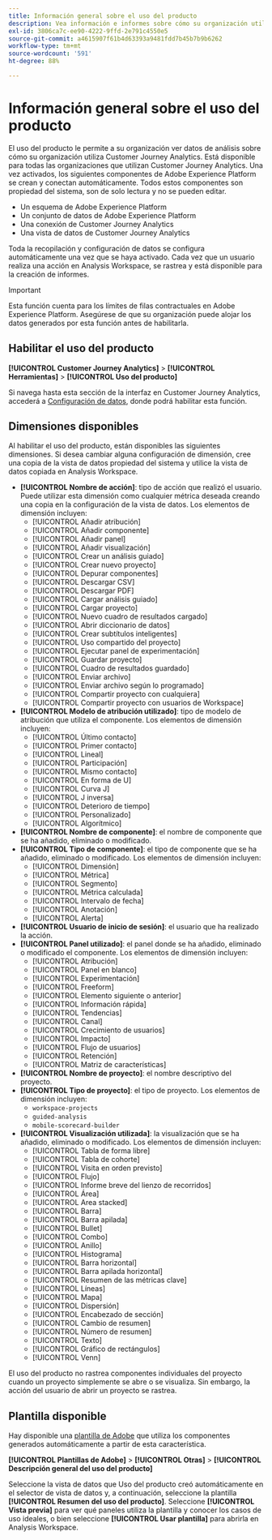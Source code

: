 ```yaml
---
title: Información general sobre el uso del producto
description: Vea información e informes sobre cómo su organización utiliza Customer Journey Analytics.
exl-id: 3806ca7c-ee90-4222-9ffd-2e791c4550e5
source-git-commit: a4615907f61b4d63393a9481fdd7b45b7b9b6262
workflow-type: tm+mt
source-wordcount: '591'
ht-degree: 88%

---
```


# Información general sobre el uso del producto

El uso del producto le permite a su organización ver datos de análisis sobre cómo su organización utiliza Customer Journey Analytics. Está disponible para todas las organizaciones que utilizan Customer Journey Analytics. Una vez activados, los siguientes componentes de Adobe Experience Platform se crean y conectan automáticamente. Todos estos componentes son propiedad del sistema, son de solo lectura y no se pueden editar.

* Un esquema de Adobe Experience Platform
* Un conjunto de datos de Adobe Experience Platform
* Una conexión de Customer Journey Analytics
* Una vista de datos de Customer Journey Analytics

Toda la recopilación y configuración de datos se configura automáticamente una vez que se haya activado. Cada vez que un usuario realiza una acción en Analysis Workspace, se rastrea y está disponible para la creación de informes.

>[!IMPORTANT]
>
>Esta función cuenta para los límites de filas contractuales en Adobe Experience Platform. Asegúrese de que su organización puede alojar los datos generados por esta función antes de habilitarla.

## Habilitar el uso del producto

**[!UICONTROL Customer Journey Analytics]** > **[!UICONTROL Herramientas]** > **[!UICONTROL Uso del producto]**

Si navega hasta esta sección de la interfaz en Customer Journey Analytics, accederá a [Configuración de datos](data-settings.md), donde podrá habilitar esta función.

## Dimensiones disponibles

Al habilitar el uso del producto, están disponibles las siguientes dimensiones. Si desea cambiar alguna configuración de dimensión, cree una copia de la vista de datos propiedad del sistema y utilice la vista de datos copiada en Analysis Workspace.

* **[!UICONTROL Nombre de acción]**: tipo de acción que realizó el usuario. Puede utilizar esta dimensión como cualquier métrica deseada creando una copia en la configuración de la vista de datos. Los elementos de dimensión incluyen:
   * [!UICONTROL Añadir atribución]
   * [!UICONTROL Añadir componente]
   * [!UICONTROL Añadir panel]
   * [!UICONTROL Añadir visualización]
   * [!UICONTROL Crear un análisis guiado]
   * [!UICONTROL Crear nuevo proyecto]
   * [!UICONTROL Depurar componentes]
   * [!UICONTROL Descargar CSV]
   * [!UICONTROL Descargar PDF]
   * [!UICONTROL Cargar análisis guiado]
   * [!UICONTROL Cargar proyecto]
   * [!UICONTROL Nuevo cuadro de resultados cargado]
   * [!UICONTROL Abrir diccionario de datos]
   * [!UICONTROL Crear subtítulos inteligentes]
   * [!UICONTROL Uso compartido del proyecto]
   * [!UICONTROL Ejecutar panel de experimentación]
   * [!UICONTROL Guardar proyecto]
   * [!UICONTROL Cuadro de resultados guardado]
   * [!UICONTROL Enviar archivo]
   * [!UICONTROL Enviar archivo según lo programado]
   * [!UICONTROL Compartir proyecto con cualquiera]
   * [!UICONTROL Compartir proyecto con usuarios de Workspace]
* **[!UICONTROL Modelo de atribución utilizado]**: tipo de modelo de atribución que utiliza el componente. Los elementos de dimensión incluyen:
   * [!UICONTROL Último contacto]
   * [!UICONTROL Primer contacto]
   * [!UICONTROL Lineal]
   * [!UICONTROL Participación]
   * [!UICONTROL Mismo contacto]
   * [!UICONTROL En forma de U]
   * [!UICONTROL Curva J]
   * [!UICONTROL J inversa]
   * [!UICONTROL Deterioro de tiempo]
   * [!UICONTROL Personalizado]
   * [!UICONTROL Algorítmico]
* **[!UICONTROL Nombre de componente]**: el nombre de componente que se ha añadido, eliminado o modificado.
* **[!UICONTROL Tipo de componente]**: el tipo de componente que se ha añadido, eliminado o modificado. Los elementos de dimensión incluyen:
   * [!UICONTROL Dimensión]
   * [!UICONTROL Métrica]
   * [!UICONTROL Segmento]
   * [!UICONTROL Métrica calculada]
   * [!UICONTROL Intervalo de fecha]
   * [!UICONTROL Anotación]
   * [!UICONTROL Alerta]
* **[!UICONTROL Usuario de inicio de sesión]**: el usuario que ha realizado la acción.
* **[!UICONTROL Panel utilizado]**: el panel donde se ha añadido, eliminado o modificado el componente. Los elementos de dimensión incluyen:
   * [!UICONTROL Atribución]
   * [!UICONTROL Panel en blanco]
   * [!UICONTROL Experimentación]
   * [!UICONTROL Freeform]
   * [!UICONTROL Elemento siguiente o anterior]
   * [!UICONTROL Información rápida]
   * [!UICONTROL Tendencias]
   * [!UICONTROL Canal]
   * [!UICONTROL Crecimiento de usuarios]
   * [!UICONTROL Impacto]
   * [!UICONTROL Flujo de usuarios]
   * [!UICONTROL Retención]
   * [!UICONTROL Matriz de características]
* **[!UICONTROL Nombre de proyecto]**: el nombre descriptivo del proyecto.
* **[!UICONTROL Tipo de proyecto]**: el tipo de proyecto. Los elementos de dimensión incluyen:
   * `workspace-projects`
   * `guided-analysis`
   * `mobile-scorecard-builder`
* **[!UICONTROL Visualización utilizada]**: la visualización que se ha añadido, eliminado o modificado. Los elementos de dimensión incluyen:
   * [!UICONTROL Tabla de forma libre]
   * [!UICONTROL Tabla de cohorte]
   * [!UICONTROL Visita en orden previsto]
   * [!UICONTROL Flujo]
   * [!UICONTROL Informe breve del lienzo de recorridos]
   * [!UICONTROL Área]
   * [!UICONTROL Area stacked]
   * [!UICONTROL Barra]
   * [!UICONTROL Barra apilada]
   * [!UICONTROL Bullet]
   * [!UICONTROL Combo]
   * [!UICONTROL Anillo]
   * [!UICONTROL Histograma]
   * [!UICONTROL Barra horizontal]
   * [!UICONTROL Barra apilada horizontal]
   * [!UICONTROL Resumen de las métricas clave]
   * [!UICONTROL Líneas]
   * [!UICONTROL Mapa]
   * [!UICONTROL Dispersión]
   * [!UICONTROL Encabezado de sección]
   * [!UICONTROL Cambio de resumen]
   * [!UICONTROL Número de resumen]
   * [!UICONTROL Texto]
   * [!UICONTROL Gráfico de rectángulos]
   * [!UICONTROL Venn]

El uso del producto no rastrea componentes individuales del proyecto cuando un proyecto simplemente se abre o se visualiza. Sin embargo, la acción del usuario de abrir un proyecto se rastrea.

## Plantilla disponible

Hay disponible una [plantilla de Adobe](/help/analysis-workspace/templates/use-templates.md) que utiliza los componentes generados automáticamente a partir de esta característica.

**[!UICONTROL Plantillas de Adobe]** > **[!UICONTROL Otras]** > **[!UICONTROL Descripción general del uso del producto]**

Seleccione la vista de datos que Uso del producto creó automáticamente en el selector de vista de datos y, a continuación, seleccione la plantilla **[!UICONTROL Resumen del uso del producto]**. Seleccione **[!UICONTROL Vista previa]** para ver qué paneles utiliza la plantilla y conocer los casos de uso ideales, o bien seleccione **[!UICONTROL Usar plantilla]** para abrirla en Analysis Workspace.
